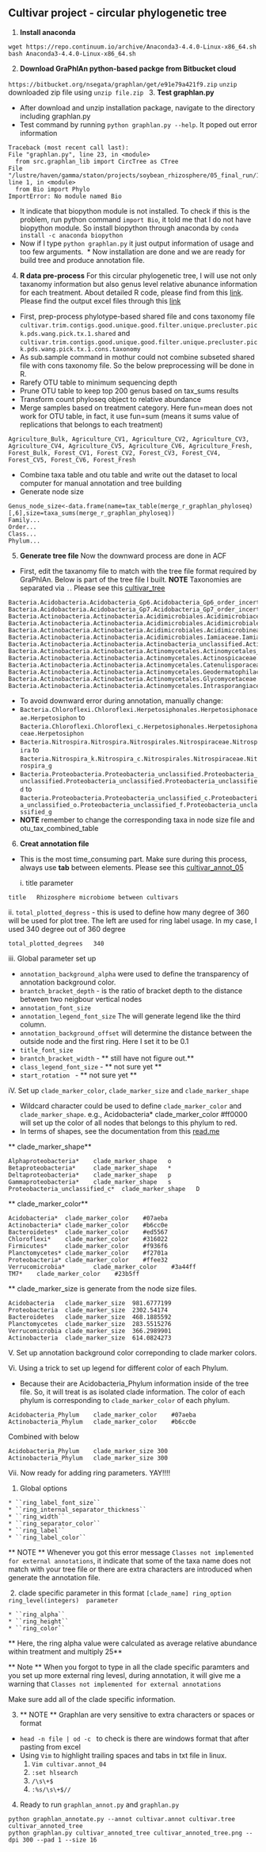 ## Cultivar project - circular phylogenetic tree

1. **Install anaconda**

```
wget https://repo.continuum.io/archive/Anaconda3-4.4.0-Linux-x86_64.sh
bash Anaconda3-4.4.0-Linux-x86_64.sh
``` 
2. **Download GraPhlAn python-based packge from Bitbucket cloud**

``https://bitbucket.org/nsegata/graphlan/get/e91e79a421f9.zip``
``unzip`` downloaded zip file using ``unzip file.zip
``
3. **Test graphlan.py**
  * After download and unzip installation package, navigate to the directory including graphlan.py
  * Test command by running ``python graphlan.py --help``. It poped out error information
  ```
  Traceback (most recent call last):
  File "graphlan.py", line 23, in <module>
    from src.graphlan_lib import CircTree as CTree
  File "/lustre/haven/gamma/staton/projects/soybean_rhizosphere/05_final_run/16S_cultivar_proj/circular_tree/cultivar_circular_tree_2nd/src/graphlan_lib.py", line 1, in <module>
    from Bio import Phylo
ImportError: No module named Bio
  ```
  * It indicate that biopython module is not installed. To check if this is the problem, run python command ``import Bio``, it told me that I do not have biopython module. So install biopython through anaconda by ``conda install -c anaconda biopython``
  * Now if I type ``python graphlan.py`` it just output information of usage and too few arguments.
  * Now installation are done and we are ready for build tree and produce annotation file.
  
4. **R data pre-process**
For this circular phylogenetic tree, I will use not only taxanomy information but also genus level relative abunance information for each treatment. About detailed R code, please find from this [link](https://github.com/liufangbaishikele/Soybean-rhizosphere-microbiome--16S-analysis/blob/master/cultivar_circular_tree_2nd.Rmd). Please find the output excel files through this [link](https://github.com/liufangbaishikele/Soybean-rhizosphere-microbiome--16S-analysis/blob/master/Excel_for_GraPhlAn.zip)
  * First, prep-process phylotype-based shared file and cons taxonomy file ``cultivar.trim.contigs.good.unique.good.filter.unique.precluster.pick.pds.wang.pick.tx.1.shared`` and ``cultivar.trim.contigs.good.unique.good.filter.unique.precluster.pick.pds.wang.pick.tx.1.cons.taxonomy``
  * As sub.sample command in mothur could not combine subseted shared file with cons taxonomy file. So the below preprocessing will be done in R.
  * Rarefy OTU table to minimum sequencing depth
  * Prune OTU table to keep top 200 genus based on tax_sums results
  * Transform count phyloseq object to relative abundance
  * Merge samples based on treatment category. Here fun=mean does not work for OTU table, in fact, it use fun=sum (means it sums value of replications that belongs to each treatment)
  ```
  Agriculture_Bulk, Agriculture_CV1, Agriculture_CV2, Agriculture_CV3, Agriculture_CV4, Agriculture_CV5, Agriculture_CV6, Agriculture_Fresh, Forest_Bulk, Forest_CV1, Forest_CV2, Forest_CV3, Forest_CV4, Forest_CV5, Forest_CV6, Forest_Fresh  
  ```
  * Combine taxa table and otu table and write out the dataset to local computer for manual annotation and tree building
  * Generate node size 
  ```
  Genus_node_size<-data.frame(name=tax_table(merge_r_graphlan_phyloseq)[,6],size=taxa_sums(merge_r_graphlan_phyloseq))
  Family...
  Order...
  Class...
  Phylum...
  ```
 
 
 5. **Generate tree file** 
  Now the downward process are done in ACF
  * First, edit the taxanomy file to match with the tree file format required by GraPhlAn. Below is part of the tree file I built. **NOTE** Taxonomies are separated via ``.``. Please see this [cultivar_tree](https://github.com/liufangbaishikele/Soybean-rhizosphere-microbiome--16S-analysis/blob/master/cultivar_tree)
  
  ```
Bacteria.Acidobacteria.Acidobacteria_Gp6.Acidobacteria_Gp6_order_incertae_sedis.Acidobacteria_Gp6_family_incertae_sedis.Gp6
Bacteria.Acidobacteria.Acidobacteria_Gp7.Acidobacteria_Gp7_order_incertae_sedis.Acidobacteria_Gp7_family_incertae_sedis.Gp7
Bacteria.Actinobacteria.Actinobacteria.Acidimicrobiales.Acidimicrobiaceae.Ilumatobacter
Bacteria.Actinobacteria.Actinobacteria.Acidimicrobiales.Acidimicrobiales_unclassified.Acidimicrobiales_unclassified
Bacteria.Actinobacteria.Actinobacteria.Acidimicrobiales.Acidimicrobineae_incertae_sedis.Aciditerrimonas
Bacteria.Actinobacteria.Actinobacteria.Acidimicrobiales.Iamiaceae.Iamia
Bacteria.Actinobacteria.Actinobacteria.Actinobacteria_unclassified.Actinobacteria_unclassified.Actinobacteria_unclassified
Bacteria.Actinobacteria.Actinobacteria.Actinomycetales.Actinomycetales_unclassified.Actinomycetales_unclassified
Bacteria.Actinobacteria.Actinobacteria.Actinomycetales.Actinospicaceae.Actinospica
Bacteria.Actinobacteria.Actinobacteria.Actinomycetales.Catenulisporaceae.Catenulispora
Bacteria.Actinobacteria.Actinobacteria.Actinomycetales.Geodermatophilaceae.Blastococcus
Bacteria.Actinobacteria.Actinobacteria.Actinomycetales.Glycomycetaceae.Glycomyces
Bacteria.Actinobacteria.Actinobacteria.Actinomycetales.Intrasporangiaceae.Intrasporangiaceae_unclassified
  ```
  * To avoid downward error during annotation, manually change:
   * ``Bacteria.Chloroflexi.Chloroflexi.Herpetosiphonales.Herpetosiphonaceae.Herpetosiphon`` to ``Bacteria.Chloroflexi.Chloroflexi_c.Herpetosiphonales.Herpetosiphonaceae.Herpetosiphon``
   * ``Bacteria.Nitrospira.Nitrospira.Nitrospirales.Nitrospiraceae.Nitrospira`` to ``Bacteria.Nitrospira_k.Nitrospira_c.Nitrospirales.Nitrospiraceae.Nitrospira_g``
   * ``Bacteria.Proteobacteria.Proteobacteria_unclassified.Proteobacteria_unclassified.Proteobacteria_unclassified.Proteobacteria_unclassified`` to ``Bacteria.Proteobacteria.Proteobacteria_unclassified_c.Proteobacteria_unclassified_o.Proteobacteria_unclassified_f.Proteobacteria_unclassified_g``
 * **NOTE** remember to change the corresponding taxa in node size file and otu_tax_combined_table

6. **Creat annotation file**
 * This is the most time_consuming part. Make sure during this process, always use **tab** between elements. Please see this [cultivar_annot_05](https://github.com/liufangbaishikele/Soybean-rhizosphere-microbiome--16S-analysis/blob/master/cultivar_annot_05)
 
   i. title parameter
    
```
title   Rhizosphere microbiome between cultivars
```

   ii. ``total_plotted_degress`` - this is used to define how many degree of 360 will be used for plot tree. The left are used for ring label usage. In my case, I used 340 degree out of 360 degree
    
```
total_plotted_degrees   340
```
   iii. Global parameter set up
   * ``annotation_background_alpha`` were used to define the transparency of annotation background color. 
   * ``brantch_bracket_depth``  - is the ratio of bracket depth to the distance between two neigbour vertical nodes
   * ``annotation_font_size``
   * ``annotation_legend_font_size`` The will generate legend like the third column.
   * ``annotation_background_offset`` will determine the distance between the outside node and the first ring. Here I set it to be 0.1
   * ``title_font_size ``
   * ``brantch_bracket_width``  - ** still have not figure out.**
   * ``class_legend_font_size``  - ** not sure yet **
   * ``start_rotation `` - ** not sure yet **
   
   iV. Set up ``clade_marker_color``, ``clade_marker_size``  and ``clade_marker_shape``
   
   * Wildcard character could be used to define ``clade_marker_color`` and ``clade_marker_shape``. e.g., Acidobacteria* clade\_marker\_color #ff0000 will set up the color of all nodes that belongs to this phylum to red.
   * In terms of shapes, see the documentation from this [read.me](https://bitbucket.org/nsegata/graphlan/src/e91e79a421f96fdd28e8152b4de1c1b4e95ebb32/readme.txt?at=default&fileviewer=file-view-default)
   
   ** clade\_marker\_shape**
   ```
   Alphaproteobacteria*    clade_marker_shape	o
   Betaproteobacteria*     clade_marker_shape	*
   Deltaproteobacteria*    clade_marker_shape	p
   Gammaproteobacteria*    clade_marker_shape	s
   Proteobacteria_unclassified_c*  clade_marker_shape	D
   ```
  ** clade\_marker\_color**
  
  ```
  Acidobacteria*  clade_marker_color	#07aeba
  Actinobacteria* clade_marker_color	#b6cc0e
  Bacteroidetes*  clade_marker_color	#ed5567
  Chloroflexi*    clade_marker_color	#316022
  Firmicutes*     clade_marker_color	#f936f6
  Planctomycetes* clade_marker_color	#f2701a
  Proteobacteria* clade_marker_color	#ffee32
  Verrucomicrobia*        clade_marker_color	#3a44ff
  TM7*    clade_marker_color	#23b5ff
  ```
 ** clade\_marker\_size is generate from the node size files.
 
 ```
 Acidobacteria   clade_marker_size	981.6777199
 Proteobacteria  clade_marker_size	2302.54174
 Bacteroidetes   clade_marker_size	468.1885592
 Planctomycetes  clade_marker_size	283.5515276
 Verrucomicrobia clade_marker_size	366.2989901
 Actinobacteria  clade_marker_size	614.0824273
 ```
  V. Set up annotation background color correponding to clade marker colors.
  
  Vi. Using a trick to set up legend for different color of each Phylum.
  * Because their are Acidobacteria\_Phylum information inside of the tree file. So, it will treat is as isolated clade information. The color of each phylum is corresponding to ``clade_marker_color`` of each phylum.
  
  ```
  Acidobacteria_Phylum    clade_marker_color	#07aeba
  Actinobacteria_Phylum   clade_marker_color	#b6cc0e
  ```
  Combined with below
  ```
  Acidobacteria_Phylum    clade_marker_size	300
  Actinobacteria_Phylum   clade_marker_size	300
  ```
  Vii. Now ready for adding ring parameters. YAY!!!!
  
  1. Global options
  
    * ``ring_label_font_size``
    * ``ring_internal_separator_thickness``
    * ``ring_width``
    * ``ring_separator_color``
    * ``ring_label``
    * ``ring_label_color``
    
   ** NOTE ** Whenever you got this error message ``Classes not implemented for external annotations``, it indicate that some of the taxa name does not match with your tree file or there are extra characters are introduced when generate the annotation file.
    
   
  2. clade specific parameter in this format ``[clade_name] ring_option ring_level(integers)  parameter``
  
    * ``ring_alpha``
    * ``ring_height``
    * ``ring_color``
    
  ** Here, the ring alpha value were calculated as average relative abundance within treatment and multiply 25** 
  
  ** Note ** When you forgot to type in all the clade specific paramters and you set up more external ring levesl, during annotation, it will give me a warning that ``Classes not implemented for external annotations``
  
  Make sure add all of the clade specific information.
  
  3. ** NOTE ** Graphlan are very sensitive to extra characters or spaces or format 
  
   * ``head -n file | od -c `` to check is there are windows format that after pasting from excel
   * Using ``Vim`` to highlight trailing spaces and tabs in txt file in linux.
      1. ``Vim cultivar.annot_04``
      2. ``:set hlsearch ``
      3. ``/\s\+$``
      4. ``:%s/\s\+$//``
    
  4. Ready to run ``graphlan_annot.py`` and ``graphlan.py``
  
  ```
  python graphlan_annotate.py --annot cultivar.annot cultivar.tree cultivar_annoted_tree 
  python graphlan.py cultivar_annoted_tree cultivar_annoted_tree.png --dpi 300 --pad 1 --size 16
  ```
 
 
 
 
 
 
 
 
 
 
 
  
  
  
  
  
  
  
  
  
